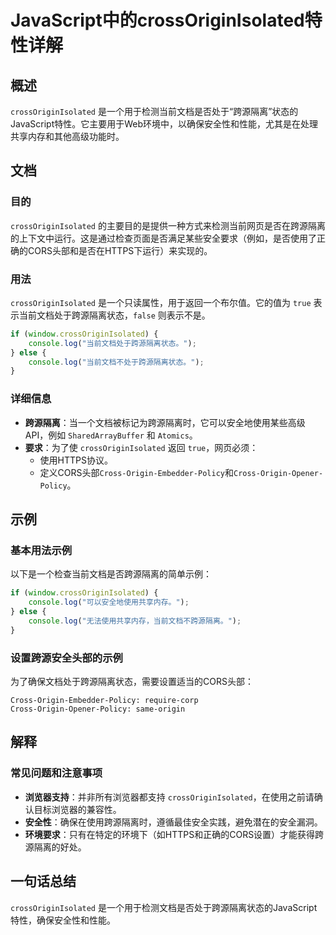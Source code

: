 <!--
Meta Description: # JavaScript中的crossOriginIsolated特性详解 ## 概述 `crossOriginIsolated` 是一个用于检测当前文档是否处于“跨源隔离”状态的JavaScript特性。它主要用于Web环境中，以确保安全性和性能，尤其是在处理共享内存和其他高级功能时。 ## 文档...
Meta Keywords: crossoriginisolated, origin, console, log, cross
-->

# JavaScript中的crossOriginIsolated特性详解

## 概述
`crossOriginIsolated` 是一个用于检测当前文档是否处于“跨源隔离”状态的JavaScript特性。它主要用于Web环境中，以确保安全性和性能，尤其是在处理共享内存和其他高级功能时。

## 文档
### 目的
`crossOriginIsolated` 的主要目的是提供一种方式来检测当前网页是否在跨源隔离的上下文中运行。这是通过检查页面是否满足某些安全要求（例如，是否使用了正确的CORS头部和是否在HTTPS下运行）来实现的。

### 用法
`crossOriginIsolated` 是一个只读属性，用于返回一个布尔值。它的值为 `true` 表示当前文档处于跨源隔离状态，`false` 则表示不是。

```javascript
if (window.crossOriginIsolated) {
    console.log("当前文档处于跨源隔离状态。");
} else {
    console.log("当前文档不处于跨源隔离状态。");
}
```

### 详细信息
- **跨源隔离**：当一个文档被标记为跨源隔离时，它可以安全地使用某些高级API，例如 `SharedArrayBuffer` 和 `Atomics`。
- **要求**：为了使 `crossOriginIsolated` 返回 `true`，网页必须：
  - 使用HTTPS协议。
  - 定义CORS头部`Cross-Origin-Embedder-Policy`和`Cross-Origin-Opener-Policy`。
  
## 示例
### 基本用法示例
以下是一个检查当前文档是否跨源隔离的简单示例：

```javascript
if (window.crossOriginIsolated) {
    console.log("可以安全地使用共享内存。");
} else {
    console.log("无法使用共享内存，当前文档不跨源隔离。");
}
```

### 设置跨源安全头部的示例
为了确保文档处于跨源隔离状态，需要设置适当的CORS头部：

```http
Cross-Origin-Embedder-Policy: require-corp
Cross-Origin-Opener-Policy: same-origin
```

## 解释
### 常见问题和注意事项
- **浏览器支持**：并非所有浏览器都支持 `crossOriginIsolated`，在使用之前请确认目标浏览器的兼容性。
- **安全性**：确保在使用跨源隔离时，遵循最佳安全实践，避免潜在的安全漏洞。
- **环境要求**：只有在特定的环境下（如HTTPS和正确的CORS设置）才能获得跨源隔离的好处。

## 一句话总结
`crossOriginIsolated` 是一个用于检测文档是否处于跨源隔离状态的JavaScript特性，确保安全性和性能。